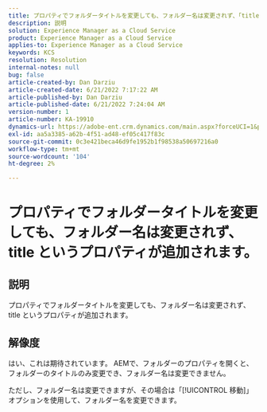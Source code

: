```yaml
---
title: プロパティでフォルダータイトルを変更しても、フォルダー名は変更されず、「title」と呼ばれるプロパティが追加されます。
description: 説明
solution: Experience Manager as a Cloud Service
product: Experience Manager as a Cloud Service
applies-to: Experience Manager as a Cloud Service
keywords: KCS
resolution: Resolution
internal-notes: null
bug: false
article-created-by: Dan Darziu
article-created-date: 6/21/2022 7:17:22 AM
article-published-by: Dan Darziu
article-published-date: 6/21/2022 7:24:04 AM
version-number: 1
article-number: KA-19910
dynamics-url: https://adobe-ent.crm.dynamics.com/main.aspx?forceUCI=1&pagetype=entityrecord&etn=knowledgearticle&id=053ad32b-32f1-ec11-bb3d-6045bd015658
exl-id: aa5a3385-a62b-4f51-ad48-ef05c417f83c
source-git-commit: 0c3e421beca46d9fe1952b1f98538a50697216a0
workflow-type: tm+mt
source-wordcount: '104'
ht-degree: 2%

---
```


# プロパティでフォルダータイトルを変更しても、フォルダー名は変更されず、title というプロパティが追加されます。

## 説明

プロパティでフォルダータイトルを変更しても、フォルダー名は変更されず、title というプロパティが追加されます。

## 解像度

はい、これは期待されています。 AEMで、フォルダーのプロパティを開くと、フォルダーのタイトルのみ変更でき、フォルダー名は変更できません。

ただし、フォルダー名は変更できますが、その場合は「[!UICONTROL 移動]」オプションを使用して、フォルダー名を変更できます。
